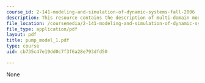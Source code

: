 ```yaml
---
course_id: 2-141-modeling-and-simulation-of-dynamic-systems-fall-2006
description: This resource contains the description of multi-domain modeling.
file_location: /coursemedia/2-141-modeling-and-simulation-of-dynamic-systems-fall-2006/cb735c47e19dd0c7f3f6a28e793dfd50_pump_model_1.pdf
file_type: application/pdf
layout: pdf
title: pump_model_1.pdf
type: course
uid: cb735c47e19dd0c7f3f6a28e793dfd50

---
```

None